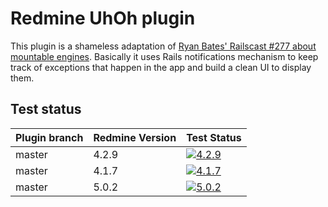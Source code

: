 Redmine UhOh plugin
===================

This plugin is a shameless adaptation of [Ryan Bates' Railscast #277 about mountable engines](http://railscasts.com/episodes/277). Basically it uses Rails notifications mechanism to keep track of exceptions that happen in the app and build a clean UI to display them.


Test status
------------

|Plugin branch| Redmine Version   | Test Status      |
|-------------|-------------------|------------------|
|master       | 4.2.9             | [![4.2.9][1]][5] |
|master       | 4.1.7             | [![4.1.7][2]][5] |
|master       | 5.0.2             | [![5.0.2][4]][5]|

[1]: https://github.com/tools-aoeur/redmine_uhoh/actions/workflows/4_2_9.yml/badge.svg
[2]: https://github.com/tools-aoeur/redmine_uhoh/actions/workflows/4_1_7.yml/badge.svg
[4]: https://github.com/tools-aoeur/redmine_uhoh/actions/workflows/5_0_2.yml/badge.svg
[5]: https://github.com/tools-aoeur/redmine_uhoh/actions
